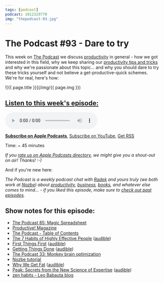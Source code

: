 ```yaml
---
tags: [podcast]
podcast: 1012329770
img: "thepodcast-93.jpg"
---
```


# The Podcast #93 - Dare to try

This week on [The Podcast][p] we discuss [productivity](/productivity) in general - how we got interested in this field, why we keep sharing our [productivity tips and tricks](https://nozbe.com/blog/april-webinar-recording) and why we're passionate about this topic... and why you should dare to try these tricks yourself and not believe a get-productive-quick schemes. We're for real, here's how:

<!--More-->

![{{ page.title }}](/img/{{ page.img }})

## [Listen to this week's episode:][e]

<audio controls>
<source src="https://files.nozbe.com/podcast/093.mp3" type="audio/mpeg">
</audio>

**[Subscribe on Apple Podcasts][i]**, [Subscribe on YouTube][y], [Get RSS][rss]

Time: ~ 45 minutes

*If you [rate us on Apple Podcasts directory][i], we might give you a shout-out on air! Thanks! :-)*

And if you're new here:

*The Podcast is a weekly podcast chat with [Radek][r] and yours truly (we both work at [Nozbe][n]) about [productivity](/productivity), [business](/business), [books](/books), and whatever else comes to mind… - if you liked this episode, make sure to [check out past episodes](/podcast).*

## Show notes for this episode:

  * [The Podcast 85: Magic Spreadsheet](http://thepodcast.fm/episodes/85)
  * [Productive! Magazine](http://productivemag.com/)
  * [The Podcast - Table of Contents](http://thepodcast.fm/toc/)
  * [The 7 Habits of Highly Effective People](https://www.amazon.com/Habits-Highly-Effective-People-Powerful/dp/1451639619/) ([audible](http://www.audible.com/pd/Business/The-7-Habits-of-Highly-Effective-People-Audiobook/B002V5HAL4/))
  * [First Things First](https://www.amazon.com/First-Things-Stephen-R-Covey/dp/0684802031/) ([audible](http://www.audible.com/pd/Business/First-Things-First-Audiobook/B002V02X6Q/))
  * [Getting Things Done](https://www.amazon.com/Getting-Things-Done-Stress-free-Productivity-ebook/dp/B00SHL3V8M/) ([audible](http://www.audible.com/pd/Business/Getting-Things-Done-Audiobook/B01B6WSMHI/))
  * [The Podcast 33: Monkey brain optimization](http://thepodcast.fm/episodes/33)
  * [Nozbe tutorial](https://www.youtube.com/watch?v=nK2juMMBn-M)
  * [Why We Get Fat](https://www.amazon.com/Why-We-Get-Fat-About-ebook/dp/B003WUYOQ6/) ([audible](http://www.audible.com/pd/Nonfiction/Why-We-Get-Fat-Audiobook/B004D5K512/))
  * [Peak: Secrets from the New Science of Expertise](https://www.amazon.com/Peak-Secrets-New-Science-Expertise/dp/0544456238/) ([audible](http://www.audible.com/pd/Science-Technology/Peak-Audiobook/B01F4D6XKI/))
  * [zen habits - Leo Babauta blog](https://zenhabits.net/)

[y]: https://michael.gratis/thepodcastyt
[rss]: http://thepodcast.fm/episodes?format=RSS
[e]: http://thepodcast.fm/episodes/93
[p]: https://michael.gratis/thepodcastfm
[n]: https://nozbe.com/?a=mike
[r]: https://michael.gratis/radex
[i]: https://michael.gratis/thepodcast
[o]: https://michael.gratis/ipadonly

[pm]: http://productivemag.com/